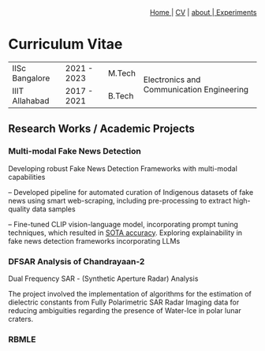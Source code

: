 <div style="text-align: right"><a href="https://vrmvikas.github.io/"> Home </a>| <a href = "https://vrmvikas.github.io/CV/">CV</a> | <a href="https://vrmvikas.github.io/about/"> about </a>|<a href = "https://vrmvikas.github.io/experimental/"> Experiments</a></div>

# Curriculum Vitae

<table>
  <tr>
    <td> IISc Bangalore </td>
    <td> 2021 - 2023 </td>
    <td> M.Tech</td>
    <td rowspan="2"> Electronics and Communication Engineering </td>
  </tr>
  <tr>
    <td> IIIT Allahabad </td>
    <td> 2017 - 2021 </td>
    <td> B.Tech</td>
  </tr>
</table>

## Research Works / Academic Projects

### Multi-modal Fake News Detection

Developing robust Fake News Detection Frameworks with multi-modal capabilities

– Developed pipeline for automated curation of Indigenous datasets of fake news using smart web-scraping, including pre-processing to extract high-quality data samples

– Fine-tuned CLIP vision-language model, incorporating prompt tuning techniques, which resulted in
[SOTA accuracy](https://arxiv.org/pdf/2311.16496.pdf). Exploring explainability in fake news detection frameworks incorporating LLMs

### DFSAR Analysis of Chandrayaan-2

Dual Frequency SAR - (Synthetic Aperture Radar) Analysis

The project involved the implementation of algorithms for the estimation of dielectric constants from
Fully Polarimetric SAR Radar Imaging data for reducing ambiguities regarding the presence of Water-Ice
in polar lunar craters.

### RBMLE
